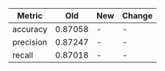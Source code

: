| Metric    | Old     | New   | Change   |
|-----------|---------|-------|----------|
| accuracy  | 0.87058 | -     | -        |
| precision | 0.87247 | -     | -        |
| recall    | 0.87018 | -     | -        |

